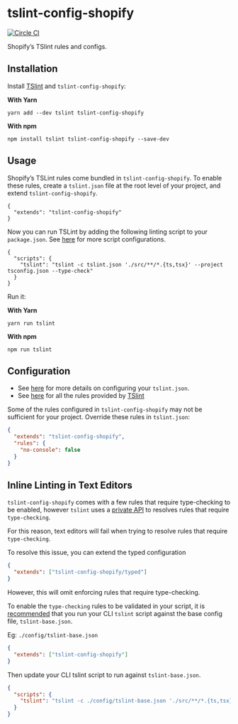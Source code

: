 # tslint-config-shopify
[![Circle CI](https://circleci.com/gh/Shopify/eslint-plugin-shopify.svg?style=svg)](https://circleci.com/gh/Shopify/tslint-config-shopify)

Shopify’s TSlint rules and configs.

## Installation

Install [TSlint](https://palantir.github.io/tslint/) and `tslint-config-shopify`:

**With Yarn**
```
yarn add --dev tslint tslint-config-shopify
```

**With npm**
```
npm install tslint tslint-config-shopify --save-dev
```


## Usage
Shopify’s TSLint rules come bundled in `tslint-config-shopify`.
To enable these rules, create a `tslint.json` file at the root level of your project, and extend `tslint-config-shopify`.
```
{
  "extends": "tslint-config-shopify"
}
```

Now you can run TSLint by adding the following linting script to your `package.json`. See [here](https://palantir.github.io/tslint/usage/cli/) for more script configurations.
```
{
  "scripts": {
    "tslint": "tslint -c tslint.json './src/**/*.{ts,tsx}' --project tsconfig.json --type-check"
  }
}
```
Run it:

**With Yarn**
```
yarn run tslint
```

**With npm**
```
npm run tslint
```


## Configuration
* See [here](https://palantir.github.io/tslint/usage/tslint-json/) for more details on configuring your `tslint.json`.
* See [here](https://palantir.github.io/tslint/rules/) for all the rules provided by [TSlint](https://palantir.github.io/tslint/)

Some of the rules configured in `tslint-config-shopify`  may not be sufficient for your project.
Override these rules in `tslint.json`:

```json
{
  "extends": "tslint-config-shopify",
  "rules": {
    "no-console": false
  }
}
```

## Inline Linting in Text Editors


`tslint-config-shopify` comes with a few rules that require type-checking to be enabled, however `tslint` uses a [private API](https://github.com/palantir/tslint/issues/1445#issuecomment-236330061) to resolves rules that require `type-checking`.

For this reason, text editors will fail when trying to resolve rules that require `type-checking`.

To resolve this issue, you can extend the typed configuration

```json
{
  "extends": ["tslint-config-shopify/typed"]
}
```

However, this will omit enforcing rules that require type-checking.

To enable the `type-checking` rules to be validated in your script, it is [recommended](https://github.com/Microsoft/vscode-tslint/issues/70#issuecomment-263120859) that you run your CLI `tslint` script against the base config file, `tslint-base.json`.

Eg: `./config/tslint-base.json`
```json
{
  "extends": ["tslint-config-shopify"]
}
```

Then update your CLI tslint script to run against `tslint-base.json`.

```json
{
  "scripts": {
    "tslint": "tslint -c ./config/tslint-base.json './src/**/*.{ts,tsx}' --project tsconfig.json --type-check"
  }
}
```
